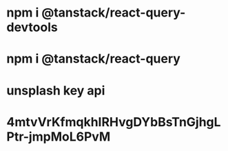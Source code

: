 # npm i @tanstack/react-query-devtools

# npm i @tanstack/react-query

# unsplash key api

# 4mtvVrKfmqkhIRHvgDYbBsTnGjhgLPtr-jmpMoL6PvM
